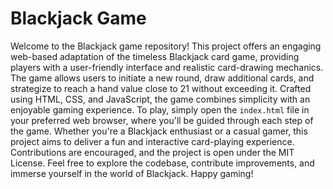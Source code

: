 # Blackjack Game

Welcome to the Blackjack game repository! This project offers an engaging web-based adaptation of the timeless Blackjack card game, providing players with a user-friendly interface and realistic card-drawing mechanics. The game allows users to initiate a new round, draw additional cards, and strategize to reach a hand value close to 21 without exceeding it. Crafted using HTML, CSS, and JavaScript, the game combines simplicity with an enjoyable gaming experience. To play, simply open the `index.html` file in your preferred web browser, where you'll be guided through each step of the game. Whether you're a Blackjack enthusiast or a casual gamer, this project aims to deliver a fun and interactive card-playing experience. Contributions are encouraged, and the project is open under the MIT License. Feel free to explore the codebase, contribute improvements, and immerse yourself in the world of Blackjack. Happy gaming!
